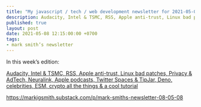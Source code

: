 ```yaml
---
title: "My javascript / tech / web development newsletter for 2021-05-08 is out!"
description: Audacity, Intel & TSMC, RSS, Apple anti-trust, Linux bad patches, Privacy & AdTech, Neuralink, Apple podcasts, Twitter Spaces & TipJar, Deno, celebrities, ESM, crypto all the things & a cool tutorial
published: true
layout: post
date: 2021-05-08 12:15:00:00 +0700
tags:
- mark smith’s newsletter
---
```

In this week’s edition:

[Audacity, Intel & TSMC, RSS, Apple anti-trust, Linux bad patches, Privacy & AdTech, Neuralink, Apple podcasts, Twitter Spaces & TipJar, Deno, celebrities, ESM, crypto all the things & a cool tutorial](https://markjgsmith.substack.com/p/mark-smiths-newsletter-08-05-08)

https://markjgsmith.substack.com/p/mark-smiths-newsletter-08-05-08
